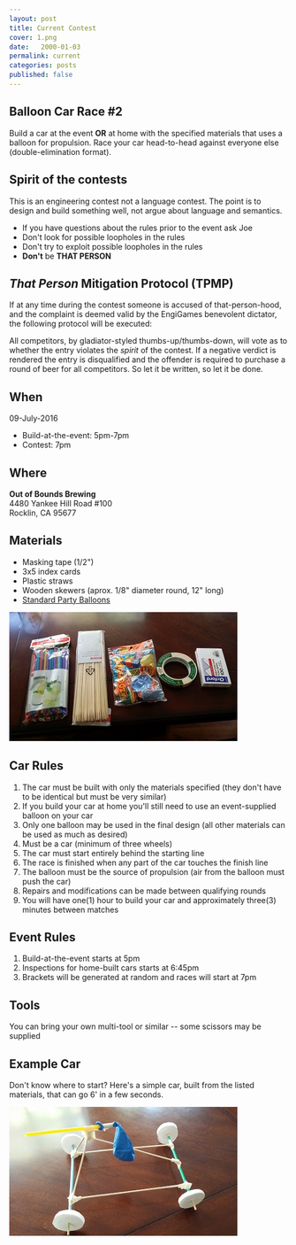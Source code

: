 ```yaml
---
layout: post
title: Current Contest
cover: 1.png
date:   2000-01-03
permalink: current
categories: posts
published: false
---
```


## Balloon Car Race #2

Build a car at the event **OR** at home with the specified materials that uses a balloon for propulsion. Race your car head-to-head against everyone else (double-elimination format).

## Spirit of the contests

This is an engineering contest not a language contest. The point is to design and build something well, not argue about language and semantics.

 * If you have questions about the rules prior to the event ask Joe
 * Don't look for possible loopholes in the rules
 * Don't try to exploit possible loopholes in the rules
 * **Don't** be **THAT PERSON**

## *That Person* Mitigation Protocol (TPMP)

If at any time during the contest someone is accused of that-person-hood, and the complaint is deemed valid by the EngiGames benevolent dictator, the following protocol will be executed:

All competitors, by gladiator-styled thumbs-up/thumbs-down, will vote as to whether the entry violates the *spirit* of the contest. If a negative verdict is rendered the entry is disqualified and the offender is required to purchase a round of beer for all competitors. So let it be written, so let it be done.

## When

09-July-2016

 * Build-at-the-event: 5pm-7pm
 * Contest: 7pm

## Where

**Out of Bounds Brewing**<br>
4480 Yankee Hill Road #100<br>
Rocklin, CA 95677<br>

## Materials

 * Masking tape (1/2")
 * 3x5 index cards
 * Plastic straws
 * Wooden skewers (aprox. 1/8" diameter round, 12" long)
 * [Standard Party Balloons](https://en.wikipedia.org/wiki/Toy_balloon#/media/File:InflatableBalloons.jpg)

![materials](https://raw.githubusercontent.com/EngiGames/engigames.github.io/master/event_pics/02_BalloonRacer/material.jpg "material")

## Car Rules

 1. The car must be built with only the materials specified (they don't have to be identical but must be very similar)
 2. If you build your car at home you'll still need to use an event-supplied balloon on your car
 3. Only one balloon may be used in the final design (all other materials can be used as much as desired)
 4. Must be a car (minimum of three wheels)
 5. The car must start entirely behind the starting line
 6. The race is finished when any part of the car touches the finish line
 7. The balloon must be the source of propulsion (air from the balloon must push the car)
 8. Repairs and modifications can be made between qualifying rounds
 9. You will have one(1) hour to build your car and approximately three(3) minutes between matches

## Event Rules

 1. Build-at-the-event starts at 5pm
 2. Inspections for home-built cars starts at 6:45pm
 3. Brackets will be generated at random and races will start at 7pm

## Tools

You can bring your own multi-tool or similar -- some scissors may be supplied

## Example Car

Don't know where to start? Here's a simple car, built from the listed materials, that can go 6' in a few seconds.

![car](https://raw.githubusercontent.com/EngiGames/engigames.github.io/master/event_pics/02_BalloonRacer/car.jpg "car")
